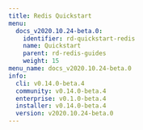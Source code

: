 ```yaml
---
title: Redis Quickstart
menu:
  docs_v2020.10.24-beta.0:
    identifier: rd-quickstart-redis
    name: Quickstart
    parent: rd-redis-guides
    weight: 15
menu_name: docs_v2020.10.24-beta.0
info:
  cli: v0.14.0-beta.4
  community: v0.14.0-beta.4
  enterprise: v0.1.0-beta.4
  installer: v0.14.0-beta.4
  version: v2020.10.24-beta.0
---
```


